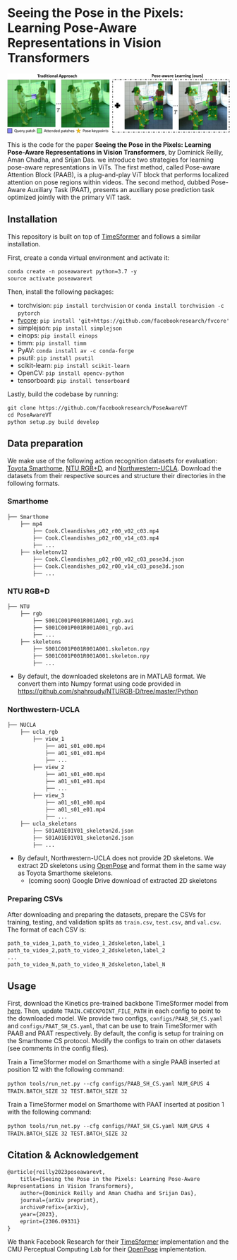 # Seeing the Pose in the Pixels: Learning Pose-Aware Representations in Vision Transformers

![Intro Diagram](intro_draft_diag_adl.png)

This is the code for the paper **Seeing the Pose in the Pixels: Learning Pose-Aware Representations in Vision Transformers**, by Dominick Reilly, Aman Chadha, and Srijan Das. we introduce two strategies for learning pose-aware representations in ViTs. The first method, called Pose-aware Attention Block (PAAB), is a plug-and-play ViT block that performs localized attention on pose regions within videos. The second method, dubbed Pose-Aware Auxiliary Task (PAAT), presents an auxiliary pose prediction task optimized jointly with the primary ViT task.

## Installation
This repository is built on top of [TimeSformer](https://github.com/facebookresearch/TimeSformer) and follows a similar installation.

First, create a conda virtual environment and activate it:
```
conda create -n poseawarevt python=3.7 -y
source activate poseawarevt
```

Then, install the following packages:

- torchvision: `pip install torchvision` or `conda install torchvision -c pytorch`
- [fvcore](https://github.com/facebookresearch/fvcore/): `pip install 'git+https://github.com/facebookresearch/fvcore'`
- simplejson: `pip install simplejson`
- einops: `pip install einops`
- timm: `pip install timm`
- PyAV: `conda install av -c conda-forge`
- psutil: `pip install psutil`
- scikit-learn: `pip install scikit-learn`
- OpenCV: `pip install opencv-python`
- tensorboard: `pip install tensorboard`

Lastly, build the codebase by running:
```
git clone https://github.com/facebookresearch/PoseAwareVT
cd PoseAwareVT
python setup.py build develop
```

## Data preparation
We make use of the following action recognition datasets for evaluation: [Toyota Smarthome](https://project.inria.fr/toyotasmarthome/), [NTU RGB+D](https://rose1.ntu.edu.sg/dataset/actionRecognition/), and [Northwestern-UCLA](https://wangjiangb.github.io/my_data.html). Download the datasets from their respective sources and structure their directories in the following formats.

### Smarthome
```
├── Smarthome
    ├── mp4
        ├── Cook.Cleandishes_p02_r00_v02_c03.mp4
        ├── Cook.Cleandishes_p02_r00_v14_c03.mp4
        ├── ...
    ├── skeletonv12
        ├── Cook.Cleandishes_p02_r00_v02_c03_pose3d.json
        ├── Cook.Cleandishes_p02_r00_v14_c03_pose3d.json
        ├── ...
```

### NTU RGB+D
```
├── NTU
    ├── rgb
        ├── S001C001P001R001A001_rgb.avi
        ├── S001C001P001R001A001_rgb.avi
        ├── ...
    ├── skeletons
        ├── S001C001P001R001A001.skeleton.npy
        ├── S001C001P001R001A001.skeleton.npy
        ├── ...
```
* By default, the downloaded skeletons are in MATLAB format. We convert them into Numpy format using code provided in https://github.com/shahroudy/NTURGB-D/tree/master/Python

### Northwestern-UCLA
```
├── NUCLA
    ├── ucla_rgb
        ├── view_1
            ├── a01_s01_e00.mp4
            ├── a01_s01_e01.mp4
            ├── ...
        ├── view_2
            ├── a01_s01_e00.mp4
            ├── a01_s01_e01.mp4
            ├── ...
        ├── view_3
            ├── a01_s01_e00.mp4
            ├── a01_s01_e01.mp4
            ├── ...
    ├── ucla_skeletons
        ├── S01A01E01V01_skeleton2d.json
        ├── S01A01E01V01_skeleton2d.json
        ├── ...
```
* By default, Northwestern-UCLA does not provide 2D skeletons. We extract 2D skeletons using [OpenPose](https://github.com/CMU-Perceptual-Computing-Lab/openpose) and format them in the same way as Toyota Smarthome skeletons.
    * (coming soon) Google Drive download of extracted 2D skeletons
 
### Preparing CSVs
After downloading and preparing the datasets, prepare the CSVs for training, testing, and validation splits as `train.csv`, `test.csv`, and `val.csv`. The format of each CSV is:
```
path_to_video_1,path_to_video_1_2dskeleton,label_1
path_to_video_2,path_to_video_2_2dskeleton,label_2
...
path_to_video_N,path_to_video_N_2dskeleton,label_N
```

## Usage
First, download the Kinetics pre-trained backbone TimeSformer model from [here](https://www.dropbox.com/s/g5t24we9gl5yk88/TimeSformer_divST_8x32_224_K400.pyth?dl=0). Then, update `TRAIN.CHECKPOINT_FILE_PATH` in each config to point to the downloaded model. We provide two configs, `configs/PAAB_SH_CS.yaml` and `configs/PAAT_SH_CS.yaml`, that can be use to train TimeSformer with PAAB and PAAT respectively. By default, the config is setup for training on the Smarthome CS protocol. Modify the configs to train on other datasets (see comments in the config files).

Train a TimeSformer model on Smarthome with a single PAAB inserted at position 12 with the following command:

`python tools/run_net.py --cfg configs/PAAB_SH_CS.yaml NUM_GPUS 4 TRAIN.BATCH_SIZE 32 TEST.BATCH_SIZE 32`

Train a TimeSformer model on Smarthome with PAAT inserted at position 1 with the following command:

`python tools/run_net.py --cfg configs/PAAT_SH_CS.yaml NUM_GPUS 4 TRAIN.BATCH_SIZE 32 TEST.BATCH_SIZE 32`


 
## Citation & Acknowledgement
```
@article{reilly2023poseawarevt,
    title={Seeing the Pose in the Pixels: Learning Pose-Aware Representations in Vision Transformers},
    author={Dominick Reilly and Aman Chadha and Srijan Das},
    journal={arXiv preprint},
    archivePrefix={arXiv},
    year={2023},
    eprint={2306.09331}
}
```

We thank Facebook Research for their [TimeSformer](https://github.com/facebookresearch/TimeSformer) implementation and the CMU Perceptual Computing Lab for their [OpenPose](https://github.com/CMU-Perceptual-Computing-Lab/openpose) implementation.
